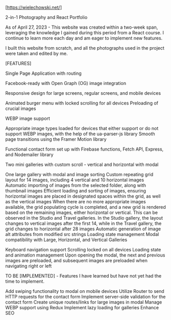 [https://wielechowski.net/]

2-in-1 Photography and React Portfolio

As of April 27, 2023 - This website was created within a two-week span, leveraging the knowledge I gained during this period from a React course. I continue to learn more each day and am eager to implement new features.

I built this website from scratch, and all the photographs used in the project were taken and edited by me.

[FEATURES]

Single Page Application with routing

Facebook-ready with Open Graph (OG) image integration

Responsive design for large screens, regular screens, and mobile devices

Animated burger menu with locked scrolling for all devices
Preloading of crucial images

WEBP image support

Appropriate image types loaded for devices that either support or do not support WEBP images, with the help of the ua-parser-js library
Smooth page transitions using the Framer Motion library

Functional contact form set up with Firebase functions, Fetch API, Express, and Nodemailer library

Two mini galleries with custom scroll - vertical and horizontal with modal

One large gallery with modal and image sorting
    Custom repeating grid layout for 14 images, including 4 vertical and 10 horizontal images
    Automatic importing of images from the selected folder, along with thumbnail images
    Efficient loading and sorting of images, ensuring horizontal images are placed in designated spaces within the grid, as well as the vertical images
    When there are no more appropriate images available, the grid populating cycle is completed, and a new grid is rendered based on the remaining images, either horizontal or vertical. This can be observed in the Studio and Travel galleries. In the Studio gallery, the layout changes to vertical images after the first 14, while in the Travel gallery, the grid changes to horizontal after 28 images
    Automatic generation of image alt attributes from modified src strings
    Loading state management
    Modal compatibility with Large, Horizontal, and Vertical Galleries

Keyboard navigation support
Scrolling locked on all devices
Loading state and animation management
Upon opening the modal, the next and previous images are preloaded, and subsequent images are preloaded when navigating right or left

TO BE [IMPLEMENTED] - Features I have learned but have not yet had the time to implement.

Add swiping functionality to modal on mobile devices
Utilize Router to send HTTP requests for the contact form
Implement server-side validation for the contact form
Create unique routes/links for large images in modal
Manage WEBP support using Redux
Implement lazy loading for galleries
Enhance SEO